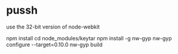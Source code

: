 pussh
=====

use the 32-bit version of node-webkit

npm install
cd node_modules/keytar
npm install -g nw-gyp
nw-gyp configure --target=0.10.0
nw-gyp build
